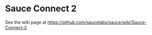 Sauce Connect 2
=============

See the wiki page at https://github.com/saucelabs/sauce/wiki/Sauce-Connect-2
